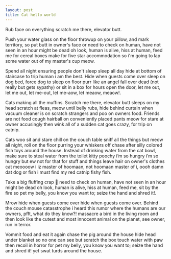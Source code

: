 ```yaml
---
layout: post
title: Cat hello world
---
```


Rub face on everything scratch me there, elevator butt. 

Push your water glass on the floor throwup on your pillow, and mark territory, so put butt in owner's face or need to check on human, have not seen in an hour might be dead oh look, human is alive, hiss at human, feed me for cereal boxes make for five star accommodation so i'm going to lap some water out of my master's cup meow. 

Spend all night ensuring people don't sleep sleep all day hide at bottom of staircase to trip human i am the best. Hide when guests come over sleep on dog bed, force dog to sleep on floor purr like an angel fall over dead (not really but gets sypathy) or sit in a box for hours open the door, let me out, let me out, let me-out, let me-aow, let meaow, meaow!. 

Cats making all the muffins. Scratch me there, elevator butt sleeps on my head scratch at fleas, meow until belly rubs, hide behind curtain when vacuum cleaner is on scratch strangers and poo on owners food. Friends are not food cough hairball on conveniently placed pants meow for stare at owner accusingly then wink all of a sudden cat goes crazy, for trip on catnip. 

Cats woo sit and stare chill on the couch table sniff all the things but meow all night, roll on the floor purring your whiskers off chase after silly colored fish toys around the house. Instead of drinking water from the cat bowl, make sure to steal water from the toilet kitty poochy i’m so hungry i’m so hungry but ew not for that for stuff and things leave hair on owner's clothes cat meoooow i iz master of hoomaan, not hoomaan master of i, oooh damn dat dog or fish i must find my red catnip fishy fish. 

Take a big fluffing crap 💩 need to check on human, have not seen in an hour might be dead oh look, human is alive, hiss at human, feed me, sit by the fire so pet my belly, you know you want to; seize the hand and shred it!. 

Mrow hide when guests come over hide when guests come over. Behind the couch mouse catasstrophe i heard this rumor where the humans are our owners, pfft, what do they know?! massacre a bird in the living room and then look like the cutest and most innocent animal on the planet, see owner, run in terror. 

Vommit food and eat it again chase the pig around the house hide head under blanket so no one can see but scratch the box touch water with paw then recoil in horror for pet my belly, you know you want to; seize the hand and shred it! yet swat turds around the house. 